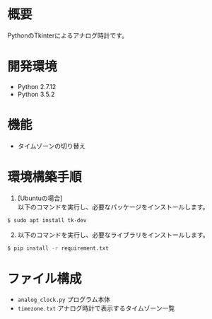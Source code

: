 # 概要
PythonのTkinterによるアナログ時計です。

# 開発環境
* Python 2.7.12
* Python 3.5.2

# 機能
* タイムゾーンの切り替え

# 環境構築手順
1. [Ubuntuの場合]<br>以下のコマンドを実行し、必要なパッケージをインストールします。

```bash
$ sudo apt install tk-dev
```

2. 以下のコマンドを実行し、必要なライブラリをインストールします。

```bash
$ pip install -r requirement.txt
```

# ファイル構成
* `analog_clock.py` プログラム本体
* `timezone.txt` アナログ時計で表示するタイムゾーン一覧

